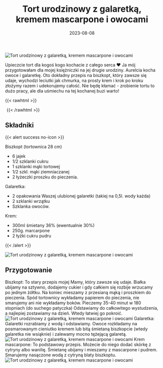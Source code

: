 ﻿---
title: "Tort urodzinowy z galaretką, kremem mascarpone i owocami"
date: 2023-08-08
categories:
- desery
tags:
- tort
- biszkopt
- krem
- owoce
thumbnailImagePosition: "top"
---
![Tort urodzinowy z galaretką, kremem mascarpone i owocami](/img/Tort-urodzinowy-z-galaterką-kremem-mascarpone-i-owocami/Tort-urodzinowy-z-galaterką-kremem-mascarpone-i-owocami-4.jpg)

Upieczcie tort dla kogoś kogo kochacie z całego serca ❤️ Ja mój przygotowałam dla mojej księżniczki na jej drugie urodziny. Aurelcia kocha owoce i galaretkę.
Oto dokładny przepis na biszkopt, który zawsze się udaje, wychodzi leciutki jak chmurka, na prosty krem i krok po kroku złożymy razem i udekorujemy całość. Nie będę kłamać - zrobienie tortu to dużo pracy, ale dla uśmiechu na tej kochanej buzi warto!

<!--more-->

{{< rawhtml >}}
<div id="ceneoaffcontainer624379"></div>
<a id="ceneoaff-logo" title="Ceneo.pl" href="https://www.ceneo.pl/#pid=26977&crid=624379&cid=46110" rel="nofollow"><img style="border:0;width:1px;height:1px;" src="//image.ceneostatic.pl/data/custom_images/4917/custom_image.png" alt="Ceneo.pl" /></a>
<script type="text/javascript" charset="utf-8">
	if (typeof CeneoAPOptions == "undefined" || CeneoAPOptions == null)
	{
	var CeneoAPOptions = new Array(); 
	stamp = parseInt(new Date().getTime()/86400, 10);
	var script = document.createElement("script");
	script.setAttribute("type", "text/javascript");
	script.setAttribute("src", "//partnerzyapi.ceneo.pl/External/ap.js?"+stamp);
	script.setAttribute("charset", "utf-8");
	var head = document.getElementsByTagName("head")[0];
	head.appendChild(script);
	}
	CeneoAPOptions[CeneoAPOptions.length] =
	{
		ad_creation: 624379,
		ad_channel: 46110,
		ad_partner: 26977,
		ad_type: 1,
		ad_content: '949,1213,4494',
		ad_format: 1,
		ad_newpage: true,
		ad_basket: false,
		ad_container: 'ceneoaffcontainer624379',
		ad_formatTypeId: 1,
		ad_contextual: false, 
		ad_recommended: false, 
		ad_showRank: false 
	};
</script>
{{< /rawhtml >}}

## Składniki
{{< alert success no-icon >}}

Biszkopt (tortownica 28 cm)
- 6 jajek
- 1/2 szklanki cukru
- 1 szklanki mąki tortowej
- 1/2 szkl. mąki ziemniaczanej
- 2 łyżeczki proszku do pieczenia.


Galaretka:
- 2 opakowania Waszej ulubionej galaretki (takiej na 0,5l. wody każda)
- 2 szklanki wrzątku
- Szklanka owoców.


Krem:
- 300ml śmietany 36% (ewentualnie 30%)
- 250g. marcarpone
- 2 łyżki cukru pudru

{{< /alert >}}

![Tort urodzinowy z galaretką, kremem mascarpone i owocami](/img/Tort-urodzinowy-z-galaterką-kremem-mascarpone-i-owocami/Tort-urodzinowy-z-galaterką-kremem-mascarpone-i-owocami-1.jpg)
## Przygotowanie
Biszkopt:
To stary przepis mojej Mamy, który zawsze się udaje.
Białka ubijamy na sztywno, dodajemy cukier i gdy całkiem się rozbije wrzucamy po jednym żółtku. Na koniec mieszamy z przesianą mąką i proszkiem do pieczenia. Spód tortownicy wykładamy papierem do pieczenia, nie smarujemy ani nie wykładamy boków.
Pieczemy 35-40 minut w 180 stopniach (do suchego patyczka)
Odstawiamy do całkowitego wystudzenia, a najlepiej zostawiamy na dzień. Wtedy łatwiej go pokroić.
![Tort urodzinowy z galaretką, kremem mascarpone i owocami](/img/Tort-urodzinowy-z-galaterką-kremem-mascarpone-i-owocami/Tort-urodzinowy-z-galaterką-kremem-mascarpone-i-owocami-2.jpg)
Galaretka:
Galaretki rozrabiamy z wodą i odstawiamy. Owoce rozkładamy na posmarowanym cieniutko kremem lub bitą śmietaną biszkopcie (wtedy galaretka nie wsiąknie) i zalewamy mocno tężejącą galaretą.
![Tort urodzinowy z galaretką, kremem mascarpone i owocami](/img/Tort-urodzinowy-z-galaterką-kremem-mascarpone-i-owocami/Tort-urodzinowy-z-galaterką-kremem-mascarpone-i-owocami-3.jpg)
Krem mascarpone:
To podstawowy przepis. Możecie do niego dodać skórkę z cytryny albo wanilię.
Śmietanę ubijamy i mieszamy z mascarpone i pudrem. Smarujemy nasączone wodą z cytryną blaty biszkoptu.
![Tort urodzinowy z galaretką, kremem mascarpone i owocami](/img/Tort-urodzinowy-z-galaterką-kremem-mascarpone-i-owocami/Tort-urodzinowy-z-galaterką-kremem-mascarpone-i-owocami-5.jpg)